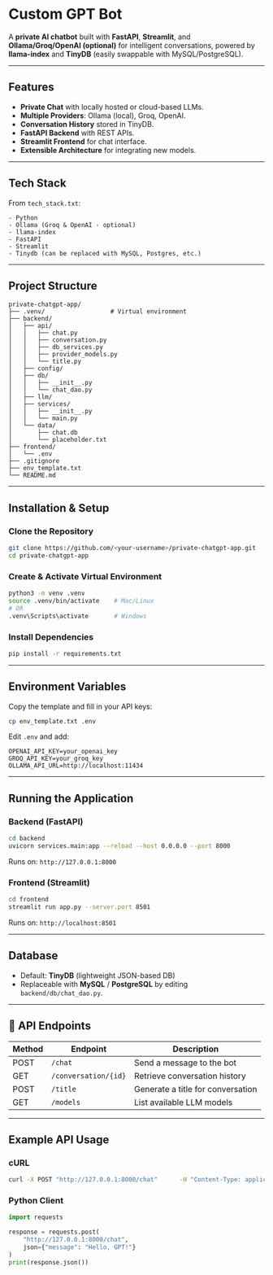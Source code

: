 # Custom GPT Bot

A **private AI chatbot** built with **FastAPI**, **Streamlit**, and **Ollama/Groq/OpenAI (optional)** for intelligent conversations, powered by **llama-index** and **TinyDB** (easily swappable with MySQL/PostgreSQL).  

---

## Features
- **Private Chat** with locally hosted or cloud-based LLMs.
- **Multiple Providers**: Ollama (local), Groq, OpenAI.
- **Conversation History** stored in TinyDB.
- **FastAPI Backend** with REST APIs.
- **Streamlit Frontend** for chat interface.
- **Extensible Architecture** for integrating new models.

---

## Tech Stack
From `tech_stack.txt`:
```
- Python
- Ollama (Groq & OpenAI - optional)
- llama-index
- FastAPI
- Streamlit
- Tinydb (can be replaced with MySQL, Postgres, etc.)
```

---

## Project Structure
```
private-chatgpt-app/
├── .venv/                  # Virtual environment
├── backend/
│   ├── api/
│   │   ├── chat.py
│   │   ├── conversation.py
│   │   ├── db_services.py
│   │   ├── provider_models.py
│   │   └── title.py
│   ├── config/
│   ├── db/
│   │   ├── __init__.py
│   │   └── chat_dao.py
│   ├── llm/
│   ├── services/
│   │   ├── __init__.py
│   │   └── main.py
│   └── data/
│       ├── chat.db
│       └── placeholder.txt
├── frontend/
│   └── .env
├── .gitignore
├── env_template.txt
└── README.md
```

---

## Installation & Setup

### Clone the Repository
```bash
git clone https://github.com/<your-username>/private-chatgpt-app.git
cd private-chatgpt-app
```

### Create & Activate Virtual Environment
```bash
python3 -m venv .venv
source .venv/bin/activate    # Mac/Linux
# OR
.venv\Scripts\activate       # Windows
```

### Install Dependencies
```bash
pip install -r requirements.txt
```

---

## Environment Variables
Copy the template and fill in your API keys:
```bash
cp env_template.txt .env
```
Edit `.env` and add:
```
OPENAI_API_KEY=your_openai_key
GROQ_API_KEY=your_groq_key
OLLAMA_API_URL=http://localhost:11434
```

---

## Running the Application

### Backend (FastAPI)
```bash
cd backend
uvicorn services.main:app --reload --host 0.0.0.0 --port 8000
```
Runs on: `http://127.0.0.1:8000`

### Frontend (Streamlit)
```bash
cd frontend
streamlit run app.py --server.port 8501
```
Runs on: `http://localhost:8501`

---

## Database
- Default: **TinyDB** (lightweight JSON-based DB)
- Replaceable with **MySQL** / **PostgreSQL** by editing `backend/db/chat_dao.py`.

---

## 📌 API Endpoints

| Method | Endpoint              | Description |
|--------|----------------------|-------------|
| POST   | `/chat`               | Send a message to the bot |
| GET    | `/conversation/{id}`  | Retrieve conversation history |
| POST   | `/title`              | Generate a title for conversation |
| GET    | `/models`             | List available LLM models |

---

##  Example API Usage

### cURL
```bash
curl -X POST "http://127.0.0.1:8000/chat"      -H "Content-Type: application/json"      -d '{"message": "Hello, GPT!"}'
```

### Python Client
```python
import requests

response = requests.post(
    "http://127.0.0.1:8000/chat",
    json={"message": "Hello, GPT!"}
)
print(response.json())
```
